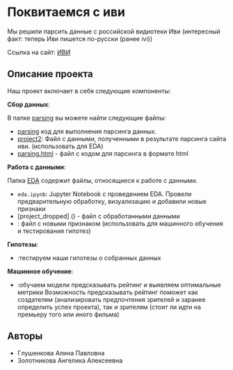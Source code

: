 # Поквитаемся с иви

Мы решили парсить данные с российской видиотеки Иви (интересный факт: теперь Иви пишется по-русски (ранее ivi))

Ссылка на сайт:
[ИВИ](https://www.ivi.tv/movies/all?ysclid=lh3kbxx7q6794249776)

## Описание проекта

Наш проект включает в себя следующие компоненты:

**Сбор данных**: 

В папке [parsing](https://github.com/Alinaereo/Project-AA/tree/main/parsing) вы можете найти следующие файлы:
  - [parsing](https://github.com/Alinaereo/Project-AA/blob/main/parsing/parsing.ipynb) код для выполнения парсинга данных. 
  - [project2](https://github.com/Alinaereo/Project-AA/blob/main/parsing/project2.csv): Файл с данными, полученными в результате парсинга сайта иви. (использовать для EDA)
  - [parsing.html](https://github.com/Alinaereo/Project-AA/blob/main/parsing/parsing.html) - файл с кодом для парсинга в формате html
  

**Работа с данными**: 

Папка [EDA]() содержит файлы, относящиеся к работе с данными.
  - `eda.ipynb`: Jupyter Notebook с проведением EDA. Провели предварительную обработку, визуализацию и добавили новые признаки
  - [project_dropped] () - файл с обработанными данными
  -  : файл с новыми признаком (использовать для машинного обучения и тестирования гипотез)

**Гипотезы**: 
- :тестируем наши гипотезы о собранных данных

**Машинное обучение**: 
- :обучаем модели предсказывать рейтинг и выявляем оптимальные метрики
Возможность предсказывать рейтинг поможет как создателям (анализировать предпочтения зрителей и заранее определить успех проекта), так и зрителям (стоит ли идти на премьеру того или иного фильма)

## Авторы

- Глушенкова Алина Павловна
- Золотникова Ангелика Алексеевна

